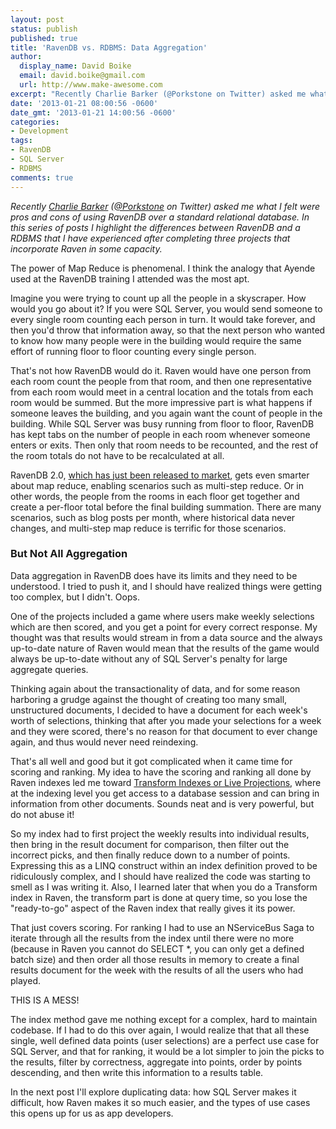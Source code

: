```yaml
---
layout: post
status: publish
published: true
title: 'RavenDB vs. RDBMS: Data Aggregation'
author:
  display_name: David Boike
  email: david.boike@gmail.com
  url: http://www.make-awesome.com
excerpt: "Recently Charlie Barker (@Porkstone on Twitter) asked me what I felt were pros  and cons of using RavenDB over a standard relational database. In this series of  posts I highlight the differences between RavenDB and a RDBMS that I have experienced  after completing three projects that incorporate Raven in some capacity.\r\nThe  power of Map Reduce is phenomenal. I think the analogy that Ayende used at the RavenDB  training I attended was the most apt.\r\n\r\nImagine you were trying to count up  all the people in a skyscraper. How would you go about it? If you were SQL Server,  you would send someone to every single room counting each person in turn. It would  take forever, and then you'd throw that information away, so that the next person  who wanted to know how many people were in the building would require the same effort  of running floor to floor counting every single person.\r\n\r\n"
date: '2013-01-21 08:00:56 -0600'
date_gmt: '2013-01-21 14:00:56 -0600'
categories:
- Development
tags:
- RavenDB
- SQL Server
- RDBMS
comments: true
---
```

*Recently [Charlie Barker](http://www.dualbotic.com/DB/blog/) ([@Porkstone](https://twitter.com/porkstone) on Twitter) asked me what I felt were pros and cons of using RavenDB over a standard relational database. In this series of posts I highlight the differences between RavenDB and a RDBMS that I have experienced after completing three projects that incorporate Raven in some capacity.*

 The power of Map Reduce is phenomenal. I think the analogy that Ayende used at the RavenDB training I attended was the most apt.

Imagine you were trying to count up all the people in a skyscraper. How would you go about it? If you were SQL Server, you would send someone to every single room counting each person in turn. It would take forever, and then you'd throw that information away, so that the next person who wanted to know how many people were in the building would require the same effort of running floor to floor counting every single person.

That's not how RavenDB would do it. Raven would have one person from each room count the people from that room, and then one representative from each room would meet in a central location and the totals from each room would be summed. But the more impressive part is what happens if someone leaves the building, and you again want the count of people in the building. While SQL Server was busy running from floor to floor, RavenDB has kept tabs on the number of people in each room whenever someone enters or exits. Then only that room needs to be recounted, and the rest of the room totals do not have to be recalculated at all.

RavenDB 2.0, [which has just been released to market](http://ayende.com/blog/160642/ravendb-2-0-rtm), gets even smarter about map reduce, enabling scenarios such as multi-step reduce. Or in other words, the people from the rooms in each floor get together and create a per-floor total before the final building summation. There are many scenarios, such as blog posts per month, where historical data never changes, and multi-step map reduce is terrific for those scenarios.

### But Not All Aggregation

 Data aggregation in RavenDB does have its limits and they need to be understood. I tried to push it, and I should have realized things were getting too complex, but I didn't. Oops.

One of the projects included a game where users make weekly selections which are then scored, and you get a point for every correct response. My thought was that results would stream in from a data source and the always up-to-date nature of Raven would mean that the results of the game would always be up-to-date without any of SQL Server's penalty for large aggregate queries.

Thinking again about the transactionality of data, and for some reason harboring a grudge against the thought of creating too many small, unstructured documents, I decided to have a document for each week's worth of selections, thinking that after you made your selections for a week and they were scored, there's no reason for that document to ever change again, and thus would never need reindexing.

That's all well and good but it got complicated when it came time for scoring and ranking. My idea to have the scoring and ranking all done by Raven indexes led me toward [Transform Indexes or Live Projections](http://ayende.com/blog/4661/ravendb-live-projections-or-how-to-do-joins-in-a-non-relational-database), where at the indexing level you get access to a database session and can bring in information from other documents. Sounds neat and is very powerful, but do not abuse it!

So my index had to first project the weekly results into individual results, then bring in the result document for comparison, then filter out the incorrect picks, and then finally reduce down to a number of points. Expressing this as a LINQ construct within an index definition proved to be ridiculously complex, and I should have realized the code was starting to smell as I was writing it. Also, I learned later that when you do a Transform index in Raven, the transform part is done at query time, so you lose the "ready-to-go" aspect of the Raven index that really gives it its power.

That just covers scoring. For ranking I had to use an NServiceBus Saga to iterate through all the results from the index until there were no more (because in Raven you cannot do SELECT \*, you can only get a defined batch size) and then order all those results in memory to create a final results document for the week with the results of all the users who had played.

THIS IS A MESS!

The index method gave me nothing except for a complex, hard to maintain codebase. If I had to do this over again, I would realize that that all these single, well defined data points (user selections) are a perfect use case for SQL Server, and that for ranking, it would be a lot simpler to join the picks to the results, filter by correctness, aggregate into points, order by points descending, and then write this information to a results table.

In the next post I'll explore duplicating data: how SQL Server makes it difficult, how Raven makes it so much easier, and the types of use cases this opens up for us as app developers.

